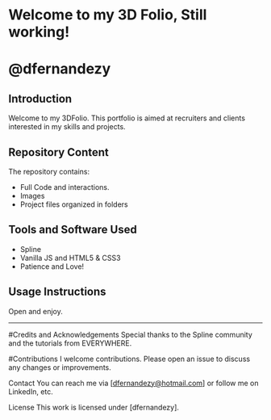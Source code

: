 # Welcome to my 3D Folio, Still working!
# @dfernandezy

## Introduction
Welcome to my 3DFolio. This portfolio is aimed at recruiters and clients interested in my skills and projects.

## Repository Content
The repository contains:
- Full Code and interactions.
- Images
- Project files organized in folders

## Tools and Software Used
- Spline
- Vanilla JS and HTML5 & CSS3
- Patience and Love!

## Usage Instructions
Open and enjoy.

-----------------

#Credits and Acknowledgements
Special thanks to the Spline community and the tutorials from EVERYWHERE.


#Contributions
I welcome contributions. Please open an issue to discuss any changes or improvements.

Contact
You can reach me via [dfernandezy@hotmail.com] or follow me on LinkedIn, etc.

License
This work is licensed under [dfernandezy].
